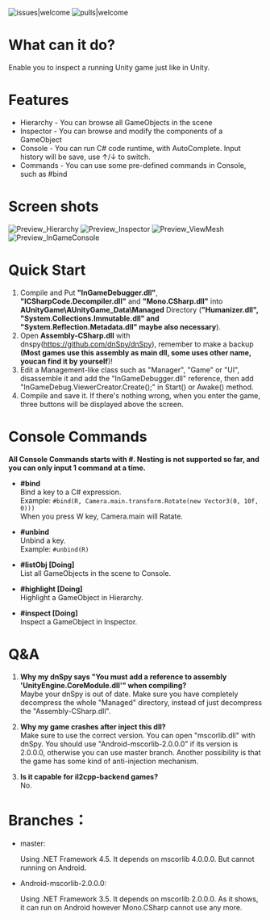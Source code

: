 ![issues|welcome](https://img.shields.io/badge/issues-welcome-brightgreen)
![pulls|welcome](https://img.shields.io/badge/pulls-welcome-brightgreen)

# What can it do?
Enable you to inspect a running Unity game just like in Unity.

# Features
* Hierarchy - You can browse all GameObjects in the scene
* Inspector - You can browse and modify the components of a GameObject
* Console - You can run C# code runtime, with AutoComplete. Input history will be save, use ↑/↓ to switch.
* Commands - You can use some pre-defined commands in Console, such as #bind

# Screen shots
![Preview_Hierarchy](https://raw.githubusercontent.com/DearVa/UnityInGameDbg/master/img/Preview_Hierarchy.png)
![Preview_Inspector](https://raw.githubusercontent.com/DearVa/UnityInGameDbg/master/img/Preview_Inspector.png)
![Preview_ViewMesh](https://raw.githubusercontent.com/DearVa/UnityInGameDbg/master/img/Preview_ViewMesh.png)
![Preview_InGameConsole](https://raw.githubusercontent.com/DearVa/UnityInGameDbg/master/img/Preview_InGameConsole.jpg)

# Quick Start
1. Compile and Put **"InGameDebugger.dll"**, **"ICSharpCode.Decompiler.dll"** and **"Mono.CSharp.dll"** into **AUnityGame\AUnityGame_Data\Managed** Directory (**"Humanizer.dll", "System.Collections.Immutable.dll" and "System.Reflection.Metadata.dll" maybe also necessary**).
2. Open **Assembly-CSharp.dll** with dnspy(https://github.com/dnSpy/dnSpy), remember to make a backup **(Most games use this assembly as main dll, some uses other name, youcan find it by yourself**)!
3. Edit a Management-like class such as "Manager", "Game" or "UI", disassemble it and add the "InGameDebugger.dll" reference, then add "InGameDebug.ViewerCreator.Create();" in Start() or Awake() method.
4. Compile and save it. If there's nothing wrong, when you enter the game, three buttons will be displayed above the screen.


# Console Commands
**All Console Commands starts with #. Nesting is not supported so far, and you can only input 1 command at a time.**
* **#bind**\
  Bind a key to a C# expression.\
  Example:
  ```#bind(R, Camera.main.transform.Rotate(new Vector3(0, 10f, 0)))```\
  When you press W key, Camera.main will Ratate.

* **#unbind**\
  Unbind a key.\
  Example:
  ```#unbind(R)```

* **#listObj [Doing]**\
  List all GameObjects in the scene to Console.

* **#highlight [Doing]**\
  Highlight a GameObject in Hierarchy.

* **#inspect [Doing]**\
  Inspect a GameObject in Inspector.

# Q&A
1. **Why my dnSpy says "You must add a reference to assembly 'UnityEngine.CoreModule.dll'" when compiling?**  
  Maybe your dnSpy is out of date. Make sure you have completely decompress the whole "Managed" directory, instead of just decompress the "Assembly-CSharp.dll".

2. **Why my game crashes after inject this dll?**  
  Make sure to use the correct version. You can open "mscorlib.dll" with dnSpy. You should use "Android-mscorlib-2.0.0.0" if its version is 2.0.0.0, otherwise you can use master branch. Another possibility is that the game has some kind of anti-injection mechanism.

3. **Is it capable for il2cpp-backend games?**  
  No.

# Branches：
* master: 
  
  Using .NET Framework 4.5. It depends on mscorlib 4.0.0.0. But cannot running on Android.
* Android-mscorlib-2.0.0.0: 
  
  Using .NET Framework 3.5. It depends on mscorlib 2.0.0.0. As it shows, it can run on Android however Mono.CSharp cannot use any more.
